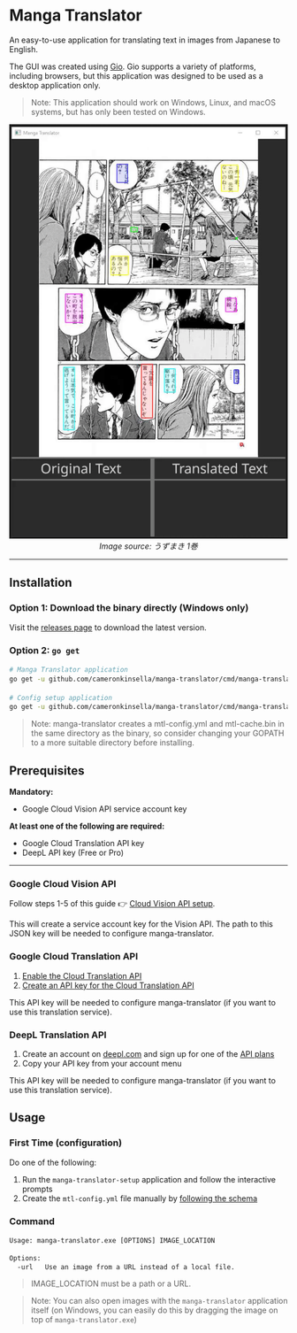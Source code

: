 # Manga Translator

An easy-to-use application for translating text in images from Japanese to English.

The GUI was created using [Gio](https://gioui.org/). Gio supports a variety of platforms, including browsers, but this
application was designed to be used as a desktop application only.

> Note: This application should work on Windows, Linux, and macOS systems, but has only been tested on Windows.

<p align="center">
   <img src="https://github.com/cameronkinsella/manga-translator/blob/master/images/example-translation.gif?raw=true"  alt="Example Translation"/>
   <br/>
   <cite>Image source: うずまき 1巻</cite>
</p>

---

## Installation

### Option 1: Download the binary directly (Windows only)

Visit the [releases page](https://github.com/cameronkinsella/manga-translator/releases/latest/)
to download the latest version.

### Option 2: `go get`

```sh
# Manga Translator application
go get -u github.com/cameronkinsella/manga-translator/cmd/manga-translator

# Config setup application
go get -u github.com/cameronkinsella/manga-translator/cmd/manga-translator-setup
```

> Note: manga-translator creates a mtl-config.yml and mtl-cache.bin in the same directory as the binary,
> so consider changing your GOPATH to a more suitable directory before installing.

## Prerequisites

**Mandatory:**

- Google Cloud Vision API service account key

**At least one of the following are required:**

- Google Cloud Translation API key
- DeepL API key (Free or Pro)

---

### Google Cloud Vision API

Follow steps 1-5 of this guide :point_right:
[Cloud Vision API setup](https://cloud.google.com/vision/docs/before-you-begin).

This will create a service account key for the Vision API. The path to this JSON key will be needed to configure
manga-translator.

### Google Cloud Translation API

1. [Enable the Cloud Translation API](https://cloud.google.com/translate/docs/setup#api)
2. [Create an API key for the Cloud Translation API](https://cloud.google.com/docs/authentication/api-keys?hl=en#creating_an_api_key)

This API key will be needed to configure manga-translator (if you want to use this translation service).

### DeepL Translation API

1. Create an account on [deepl.com](https://deepl.com) and sign up for one of the
   [API plans](https://www.deepl.com/pro#developer)
2. Copy your API key from your account menu

This API key will be needed to configure manga-translator (if you want to use this translation service).

## Usage

### First Time (configuration)

Do one of the following:

1. Run the `manga-translator-setup` application and follow the interactive prompts
2. Create the `mtl-config.yml` file manually
   by [following the schema](https://github.com/cameronkinsella/manga-translator/blob/master/pkg/config/README.md)

### Command

```
Usage: manga-translator.exe [OPTIONS] IMAGE_LOCATION

Options:
  -url   Use an image from a URL instead of a local file.
```

> IMAGE_LOCATION must be a path or a URL.

> Note: You can also open images with the `manga-translator` application itself
(on Windows, you can easily do this by dragging the image on top of `manga-translator.exe`)
